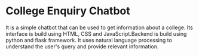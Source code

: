 <h1>College Enquiry Chatbot</h1>
It is a simple chatbot that can be used to get information about a college. Its interface is build using HTML, CSS and JavaScript.Backend is build using python and flask framework. It uses natural language processing to understand the user's query and provide relevant information.